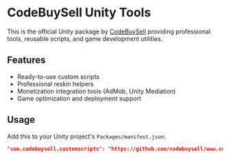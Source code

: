 # CodeBuySell Unity Tools

This is the official Unity package by [CodeBuySell](https://www.codebuysell.com) providing professional tools, reusable scripts, and game development utilities.

## Features
- Ready-to-use custom scripts
- Professional reskin helpers
- Monetization integration tools (AdMob, Unity Mediation)
- Game optimization and deployment support

## Usage
Add this to your Unity project's `Packages/manifest.json`:

```json
"com.codebuysell.customscripts": "https://github.com/codebuysell/www.codebuysell.com.git#1.0.0"
